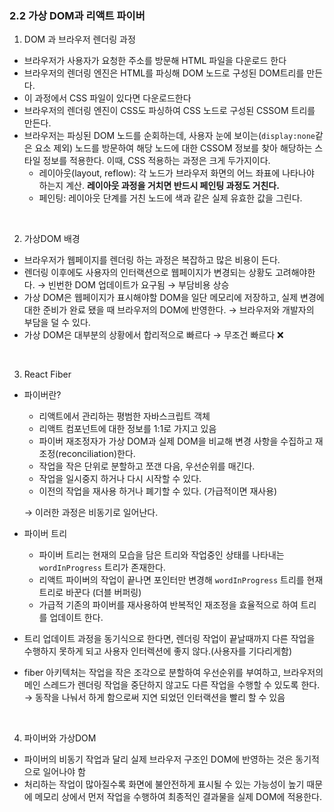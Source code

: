 ### 2.2 가상 DOM과 리액트 파이버

1. DOM 과 브라우저 렌더링 과정
- 브라우저가 사용자가 요청한 주소를 방문해 HTML 파일을 다운로드 한다
- 브라우저의 렌더링 엔진은 HTML를 파싱해 DOM 노드로 구성된 DOM트리를 만든다.
- 이 과정에서 CSS 파일이 있다면 다운로드한다
- 브라우저의 렌더링 엔진이 CSS도 파싱하여 CSS 노드로 구성된 CSSOM 트리를 만든다.
- 브라우저는 파싱된 DOM 노드를 순회하는데, 사용자 눈에 보이는(`display:none`같은 요소 제외) 노드를 방문하여 해당 노드에 대한 CSSOM 정보를 찾아 해당하는 스타일 정보를 적용한다. 이때, CSS 적용하는 과정은 크게 두가지이다.
    - 레이아웃(layout, reflow): 각 노드가 브라우저 화면의 어느 좌표에 나타나야 하는지 계산. **레이아웃 과정을 거치면 반드시 페인팅 과정도 거친다.**
    - 페인팅: 레이아웃 단계를 거친 노드에 색과 같은 실제 유효한 값을 그린다.

<br/>
    
2. 가상DOM 배경
- 브라우저가 웹페이지를 렌더링 하는 과정은 복잡하고 많은 비용이 든다.
- 렌더링 이후에도 사용자의 인터랙션으로 웹페이지가 변경되는 상황도 고려해야한다.  → 빈번한 DOM 업데이트가 요구됨 → 부담비용 상승
- 가상 DOM은 웹페이지가 표시해야할 DOM을 일단 메모리에 저장하고, 실제 변경에 대한 준비가 완료 됐을 때 브라우저의 DOM에 반영한다. → 브라우저와 개발자의 부담을 덜 수 있다.
- 가상 DOM은 대부분의 상황에서 합리적으로 빠르다 → 무조건 빠르다 ❌

<br/>



3. React Fiber
- 파이버란?
    - 리액트에서 관리하는 평범한 자바스크립트 객체
    - 리액트 컴포넌트에 대한 정보를 1:1로 가지고 있음
    - 파이버 재조정자가 가상 DOM과 실제 DOM을 비교해 변경 사항을 수집하고 재조정(reconciliation)한다.
    - 작업을 작은 단위로 분할하고 쪼갠 다음, 우선순위를 매긴다.
    - 작업을 일시중지 하거나 다시 시작할 수 있다.
    - 이전의 작업을 재사용 하거나 폐기할 수 있다. (가급적이면 재사용)
    
    → 이러한 과정은 비동기로 일어난다. 
    
- 파이버 트리
    - 파이버 트리는 현재의 모습을 담은 트리와 작업중인 상태를 나타내는 `wordInProgress` 트리가 존재한다.
    - 리액트 파이버의 작업이 끝나면 포인터만 변경해 `wordInProgress` 트리를 현재 트리로 바꾼다 (더블 버퍼링)
    - 가급적 기존의 파이버를 재사용하여 반복적인 재조정을 효율적으로 하여 트리를 업데이트 한다.
- 트리 업데이트 과정을 동기식으로 한다면, 렌더링 작업이 끝날때까지 다른 작업을 수행하지 못하게 되고 사용자 인터렉션에 좋지 않다.(사용자를 기다리게함)
- fiber 아키텍처는 작업을 작은 조각으로 분할하여 우선순위를 부여하고, 브라우저의 메인 스레드가 렌더링 작업을 중단하지 않고도 다른 작업을 수행할 수 있도록 한다. → 동작을 나눠서 하게 함으로써 지연 되었던 인터랙션을 빨리 할 수 있음

<br/>


4. 파이버와 가상DOM
- 파이버의 비동기 작업과 달리 실제 브라우저 구조인 DOM에 반영하는 것은 동기적으로 일어나야 함
- 처리하는 작업이 많아질수록 화면에 불안전하게 표시될 수 있는 가능성이 높기 때문에 메모리 상에서 먼저 작업을 수행하여 최종적인 결과물을 실제 DOM에 적용한다.
